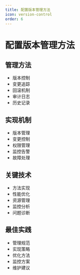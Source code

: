 ```yaml
---
title: 配置版本管理方法
icon: version-control
order: 6
---
```


# 配置版本管理方法

## 管理方法
- 版本控制
- 变更追踪
- 回滚机制
- 审计日志
- 历史记录

## 实现机制
- 版本管理
- 变更控制
- 权限管理
- 监控告警
- 故障处理

## 关键技术
- 方法实现
- 性能优化
- 资源管理
- 监控分析
- 问题诊断

## 最佳实践
- 管理规范
- 实现策略
- 优化方法
- 监控方案
- 维护建议
